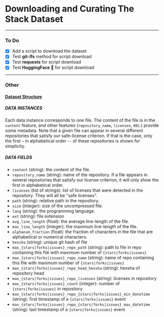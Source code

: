 <br>

# Downloading and Curating The Stack Dataset

---

### To Do

- [x] Add a script to download the dataset
- [x] Test **git-lfs** method for script download
- [x] Test **requests** for script download
- [x] Test **HuggingFace 🤗** for script download

---

### **Other**

#### <u>Dataset Structure</u>

##### **DATA INSTANCES**
Each data instance corresponds to one file. The content of the file is in the `content` feature, and other features (`repository_name`, `licenses`, etc.) provide some metadata. Note that a given file can appear in several different repositories that satisfy our safe-license criterion. If that is the case, only the first – in alphabetical order -- of these repositories is shown for simplicity.

##### **DATA FIELDS**
- `content` (string): the content of the file.
- `repository_name` (string): name of the repository. If a file appears in several repositories that satisfy our license criterion, it will only show the first in alphabetical order.
- `licenses` (list of strings): list of licenses that were detected in the repository. They will all be "safe licenses".
- `path` (string): relative path in the repository.
- `size` (integer): size of the uncompressed file.
- `lang` (string): the programming language. 
- `ext` (string): file extension
- `avg_line_length` (float): the average line-length of the file.
- `max_line_length` (integer): the maximum line-length of the file.
- `alphanum_fraction` (float): the fraction of characters in the file that are alphabetical or numerical characters.
- `hexsha` (string): unique git hash of file
- `max_{stars|forks|issues}_repo_path` (string): path to file in repo containing this file with maximum number of `{stars|forks|issues}`
- `max_{stars|forks|issues}_repo_name` (string): name of repo containing this file with maximum number of `{stars|forks|issues}`
- `max_{stars|forks|issues}_repo_head_hexsha` (string): hexsha of repository head
- `max_{stars|forks|issues}_repo_licenses` (string): licenses in repository 
- `max_{stars|forks|issues}_count` (integer): number of `{stars|forks|issues}` in repository
- `max_{stars|forks|issues}_repo_{stars|forks|issues}_min_datetime` (string): first timestamp of a `{stars|forks|issues}` event
- `max_{stars|forks|issues}_repo_{stars|forks|issues}_max_datetime` (string): last timestamp of a `{stars|forks|issues}` event